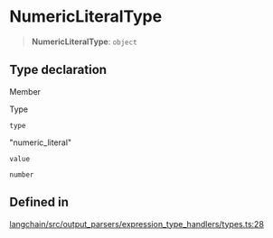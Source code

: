 NumericLiteralType
==================

> **NumericLiteralType**: `object`

Type declaration[](#type-declaration "Direct link to Type declaration")
------------------------------------------------------------------------

Member

Type

`type`

"numeric\_literal"

`value`

`number`

Defined in[](#defined-in "Direct link to Defined in")
------------------------------------------------------

[langchain/src/output\_parsers/expression\_type\_handlers/types.ts:28](https://github.com/hwchase17/langchainjs/blob/1c1274d/langchain/src/output_parsers/expression_type_handlers/types.ts#L28)